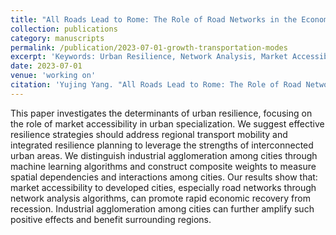 ```yaml
---
title: "All Roads Lead to Rome: The Role of Road Networks in the Economic Resilience of Cities"
collection: publications
category: manuscripts
permalink: /publication/2023-07-01-growth-transportation-modes
excerpt: 'Keywords: Urban Resilience, Network Analysis, Market Accessibility, K-means Cluster, Dynamic Spatial Autoregressive Model'
date: 2023-07-01
venue: 'working on'
citation: 'Yujing Yang. "All Roads Lead to Rome: The Role of Road Networks in the Economic Resilience of Cities."'
---
```



This paper investigates the determinants of urban resilience, focusing on the role of market accessibility in urban specialization. We suggest effective resilience strategies should address regional transport mobility and integrated resilience planning to leverage the strengths of interconnected urban areas. We distinguish industrial agglomeration among cities through machine learning algorithms and construct composite weights to measure spatial dependencies and interactions among cities. Our results show that: market accessibility to developed cities, especially road networks through network analysis algorithms, can promote rapid economic recovery from recession. Industrial agglomeration among cities can further amplify such positive effects and benefit surrounding regions. 

